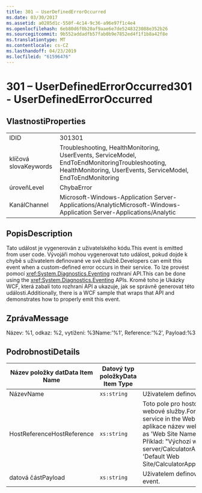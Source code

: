 ```yaml
---
title: 301 – UserDefinedErrorOccurred
ms.date: 03/30/2017
ms.assetid: a0285d1c-550f-4c14-9c36-a96e97f1c4e4
ms.openlocfilehash: 6eb80d6f0b20af9aae6e7de5248323088e352b26
ms.sourcegitcommit: 9b552addadfb57fab0b9e7852ed4f1f1b8a42f8e
ms.translationtype: MT
ms.contentlocale: cs-CZ
ms.lasthandoff: 04/23/2019
ms.locfileid: "61596476"
---
```

# <a name="301---userdefinederroroccurred"></a><span data-ttu-id="25d90-102">301 – UserDefinedErrorOccurred</span><span class="sxs-lookup"><span data-stu-id="25d90-102">301 - UserDefinedErrorOccurred</span></span>
## <a name="properties"></a><span data-ttu-id="25d90-103">Vlastnosti</span><span class="sxs-lookup"><span data-stu-id="25d90-103">Properties</span></span>  
  
|||  
|-|-|  
|<span data-ttu-id="25d90-104">ID</span><span class="sxs-lookup"><span data-stu-id="25d90-104">ID</span></span>|<span data-ttu-id="25d90-105">301</span><span class="sxs-lookup"><span data-stu-id="25d90-105">301</span></span>|  
|<span data-ttu-id="25d90-106">klíčová slova</span><span class="sxs-lookup"><span data-stu-id="25d90-106">Keywords</span></span>|<span data-ttu-id="25d90-107">Troubleshooting, HealthMonitoring, UserEvents, ServiceModel, EndToEndMonitoring</span><span class="sxs-lookup"><span data-stu-id="25d90-107">Troubleshooting, HealthMonitoring, UserEvents, ServiceModel, EndToEndMonitoring</span></span>|  
|<span data-ttu-id="25d90-108">úroveň</span><span class="sxs-lookup"><span data-stu-id="25d90-108">Level</span></span>|<span data-ttu-id="25d90-109">Chyba</span><span class="sxs-lookup"><span data-stu-id="25d90-109">Error</span></span>|  
|<span data-ttu-id="25d90-110">Kanál</span><span class="sxs-lookup"><span data-stu-id="25d90-110">Channel</span></span>|<span data-ttu-id="25d90-111">Microsoft-Windows-Application Server-Applications/Analytic</span><span class="sxs-lookup"><span data-stu-id="25d90-111">Microsoft-Windows-Application Server-Applications/Analytic</span></span>|  
  
## <a name="description"></a><span data-ttu-id="25d90-112">Popis</span><span class="sxs-lookup"><span data-stu-id="25d90-112">Description</span></span>  
 <span data-ttu-id="25d90-113">Tato událost je vygenerován z uživatelského kódu.</span><span class="sxs-lookup"><span data-stu-id="25d90-113">This event is emitted from user code.</span></span> <span data-ttu-id="25d90-114">Vývojáři mohou vygenerovat tuto událost, pokud dojde k chybě s uživatelem definované ve své službě.</span><span class="sxs-lookup"><span data-stu-id="25d90-114">Developers can emit this event when a custom-defined error occurs in their service.</span></span> <span data-ttu-id="25d90-115">To lze provést pomocí <xref:System.Diagnostics.Eventing> rozhraní API.</span><span class="sxs-lookup"><span data-stu-id="25d90-115">This can be done using the <xref:System.Diagnostics.Eventing> APIs.</span></span> <span data-ttu-id="25d90-116">Kromě toho je Ukázky WCF, která zabalí toto rozhraní API a ukazuje, jak se správně generovat této události.</span><span class="sxs-lookup"><span data-stu-id="25d90-116">Additionally, there is a WCF sample that wraps that API and demonstrates how to properly emit this event.</span></span>  
  
## <a name="message"></a><span data-ttu-id="25d90-117">Zpráva</span><span class="sxs-lookup"><span data-stu-id="25d90-117">Message</span></span>  
 <span data-ttu-id="25d90-118">Název: %1, odkaz: %2, vytížení: %3</span><span class="sxs-lookup"><span data-stu-id="25d90-118">Name:'%1', Reference:'%2', Payload:%3</span></span>  
  
## <a name="details"></a><span data-ttu-id="25d90-119">Podrobnosti</span><span class="sxs-lookup"><span data-stu-id="25d90-119">Details</span></span>  
  
|<span data-ttu-id="25d90-120">Název položky dat</span><span class="sxs-lookup"><span data-stu-id="25d90-120">Data Item Name</span></span>|<span data-ttu-id="25d90-121">Datový typ položky</span><span class="sxs-lookup"><span data-stu-id="25d90-121">Data Item Type</span></span>|<span data-ttu-id="25d90-122">Popis</span><span class="sxs-lookup"><span data-stu-id="25d90-122">Description</span></span>|  
|--------------------|--------------------|-----------------|  
|<span data-ttu-id="25d90-123">Název</span><span class="sxs-lookup"><span data-stu-id="25d90-123">Name</span></span>|`xs:string`|<span data-ttu-id="25d90-124">Uživatelem definovaný název události.</span><span class="sxs-lookup"><span data-stu-id="25d90-124">The user-defined name of the event.</span></span>|  
|<span data-ttu-id="25d90-125">HostReference</span><span class="sxs-lookup"><span data-stu-id="25d90-125">HostReference</span></span>|`xs:string`|<span data-ttu-id="25d90-126">Toto pole pro hostované webové služby, jednoznačně identifikuje v hierarchii webové služby.</span><span class="sxs-lookup"><span data-stu-id="25d90-126">For Web-hosted services, this field uniquely identifies the service in the Web hierarchy.</span></span> <span data-ttu-id="25d90-127">Jeho formát je definován jako "virtuální cesta aplikace název webu&#124;virtuální cesta služby&#124;ServiceName".</span><span class="sxs-lookup"><span data-stu-id="25d90-127">Its format is defined as 'Web Site Name Application Virtual Path&#124;Service Virtual Path&#124;ServiceName'.</span></span> <span data-ttu-id="25d90-128">Příklad: "Výchozí webový server/CalculatorApplication&#124;/CalculatorService.svc&#124;CalculatorService".</span><span class="sxs-lookup"><span data-stu-id="25d90-128">Example: 'Default Web Site/CalculatorApplication&#124;/CalculatorService.svc&#124;CalculatorService'.</span></span>|  
|<span data-ttu-id="25d90-129">datová část</span><span class="sxs-lookup"><span data-stu-id="25d90-129">Payload</span></span>|`xs:string`|<span data-ttu-id="25d90-130">Uživatelem definované datové části události.</span><span class="sxs-lookup"><span data-stu-id="25d90-130">The user-defined payload of the event.</span></span>|
